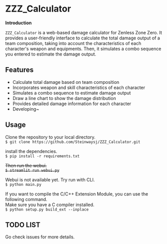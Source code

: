 # ZZZ_Calculator

**Introduction**

`ZZZ_Calculator` is a web-based damage calculator for Zenless Zone Zero. It provides a user-friendly interface to calculate the total damage output of a team composition, taking into account the characteristics of each character's weapon and equipments. Then, it simulates a combo sequence you entered to estimate the damage output.

## Features
- Calculate total damage based on team composition
- Incorporates weapon and skill characteristics of each character
- Simulates a combo sequence to estimate damage output
- Draw a line chart to show the damage distribution
- Provides detailed damage information for each character
- Developing~

## Usage
Clone the repository to your local directory.\
`$ git clone https://github.com/Steinwaysj/ZZZ_Calculator.git`

install the dependencies.\
`$ pip install -r requirements.txt`

~~Then run the webui.~~\
~~`$ streamlit run webui.py`~~

Webui is not available yet. Try run with CLI.\
`$ python main.py`

If you want to compile the C/C++ Extension Module, you can use the following command.\
Make sure you have a C compiler installed.\
`$ python setup.py build_ext --inplace`

## TODO LIST

Go check issues for more details.